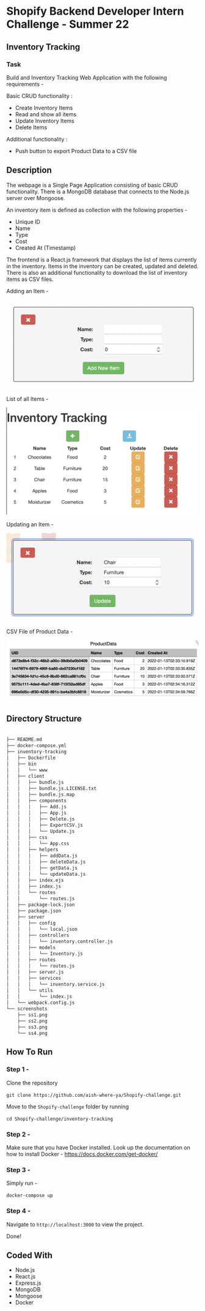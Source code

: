 # Shopify Backend Developer Intern Challenge - Summer 22 

## Inventory Tracking

### Task

Build and Inventory Tracking Web Application with the following requirements - 

Basic CRUD functionality :
- Create Inventory Items
- Read and show all items
- Update Inventory Items
- Delete Items

Additional functionality :
- Push button to export Product Data to a CSV file

## Description 

The webpage is a Single Page Application consisting of basic CRUD functionality. There is a MongoDB database that connects to the Node.js server over Mongoose. 

An inventory item is defined as collection with the following properties - 

- Unique ID
- Name
- Type
- Cost
- Created At (Timestamp)

The frontend is a React.js framework that displays the list of items currently in the inventory. Items in the inventory can be created, updated and deleted. There is also an additional functionality to download the list of inventory items as CSV files.


Adding an Item - 

![ss1](./screenshots/ss1.png)

List of all Items - 

![ss2](./screenshots/ss2.png)

Updating an Item -

![ss3](./screenshots/ss3.png)

CSV File of Product Data -

![ss4](./screenshots/ss4.png)

## Directory Structure
```

├── README.md
├── docker-compose.yml
├── inventory-tracking
│   ├── Dockerfile
│   ├── bin
│   │   └── www
│   ├── client
│   │   ├── bundle.js
│   │   ├── bundle.js.LICENSE.txt
│   │   ├── bundle.js.map
│   │   ├── components
│   │   │   ├── Add.js
│   │   │   ├── App.js
│   │   │   ├── Delete.js
│   │   │   ├── ExportCSV.js
│   │   │   └── Update.js
│   │   ├── css
│   │   │   └── App.css
│   │   ├── helpers
│   │   │   ├── addData.js
│   │   │   ├── deleteData.js
│   │   │   ├── getData.js
│   │   │   └── updateData.js
│   │   ├── index.ejs
│   │   ├── index.js
│   │   └── routes
│   │       └── routes.js
│   ├── package-lock.json
│   ├── package.json
│   ├── server
│   │   ├── config
│   │   │   └── local.json
│   │   ├── controllers
│   │   │   └── inventory.controller.js
│   │   ├── models
│   │   │   └── Inventory.js
│   │   ├── routes
│   │   │   └── routes.js
│   │   ├── server.js
│   │   ├── services
│   │   │   └── inventory.service.js
│   │   └── utils
│   │       └── index.js
│   └── webpack.config.js
└── screenshots
    ├── ss1.png
    ├── ss2.png
    ├── ss3.png
    └── ss4.png

```

## How To Run

### Step 1 - 

Clone the repository 

`git clone https://github.com/aish-where-ya/Shopify-challenge.git`

Move to the `Shopify-challenge` folder by running

`cd Shopify-challenge/inventory-tracking` 

### Step 2 - 

Make sure that you have Docker installed. Look up the documentation on how to install Docker -
https://docs.docker.com/get-docker/

### Step 3 -

Simply run - 

`docker-compose up`

### Step 4 - 

Navigate to `http://localhost:3000` to view the project.

Done!



## Coded With 

- Node.js
- React.js
- Express.js
- MongoDB
- Mongoose
- Docker